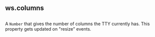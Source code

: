 ## ws.columns

## 

A `Number` that gives the number of columns the TTY currently has. This property
gets updated on "resize" events.